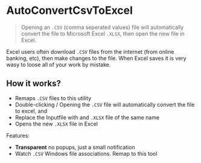 # AutoConvertCsvToExcel
> Opening an `.CSV` (comma seperated values) file will automatically convert the file to Microsoft Excel `.XLSX`, then open the new file in Excel.

Excel users often download `.CSV` files from the internet (from online banking, etc), then make changes to the file. When Excel saves it is very wasy to loose all of your work by mistake.

## How it works?

- Remaps `.CSV` files to this utility
- Double-clicking / Opening the `.CSV` file will automatically convert the file to excel, and
- Replace the Inputfile with and `.XLSX` file of the same name
- Opens the new `.XLSX` file in Excel

Features:
- **Transparent** no popups, just a small notification
- Watch `.CSV` Windows file associations. Remap to this tool
